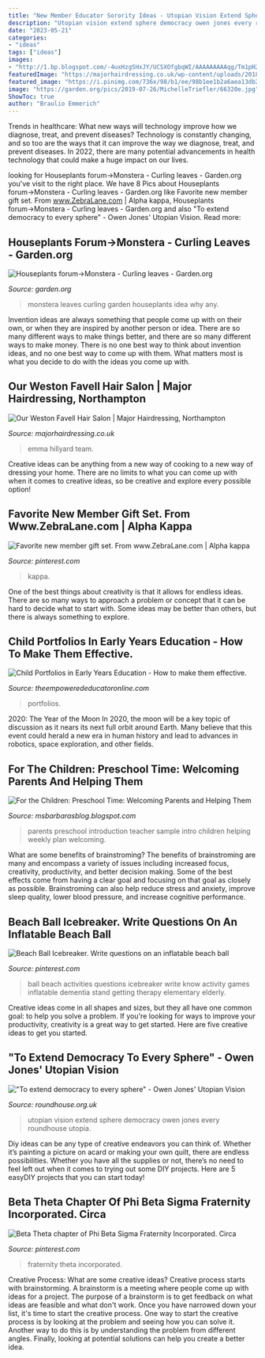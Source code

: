 ```yaml
---
title: "New Member Educator Sorority Ideas - Utopian Vision Extend Sphere Democracy Owen Jones Every Roundhouse Utopia"
description: "Utopian vision extend sphere democracy owen jones every roundhouse utopia"
date: "2023-05-21"
categories:
- "ideas"
tags: ["ideas"]
images:
- "http://1.bp.blogspot.com/-4uxHzgSHxJY/UCSXOfgbqWI/AAAAAAAAAqg/Tm1pH2_AlwA/s400/teacher+intro.jpg"
featuredImage: "https://majorhairdressing.co.uk/wp-content/uploads/2018/08/Meet-The-Team-Emma-Management.jpg"
featured_image: "https://i.pinimg.com/736x/98/b1/ee/98b1ee1b2a6aea13db2957f5fb16c383--phi-beta-sigma-fraternity.jpg"
image: "https://garden.org/pics/2019-07-26/MichelleTriefler/66320e.jpg"
ShowToc: true
author: "Braulio Emmerich"
---
```



Trends in healthcare: What new ways will technology improve how we diagnose, treat, and prevent diseases?
Technology is constantly changing, and so too are the ways that it can improve the way we diagnose, treat, and prevent diseases. In 2022, there are many potential advancements in health technology that could make a huge impact on our lives.

	

		
looking for Houseplants forum→Monstera - Curling leaves - Garden.org you've visit to the right place. We have 8 Pics about Houseplants forum→Monstera - Curling leaves - Garden.org like Favorite new member gift set. From www.ZebraLane.com | Alpha kappa, Houseplants forum→Monstera - Curling leaves - Garden.org and also &quot;To extend democracy to every sphere&quot; - Owen Jones&#039; Utopian Vision. Read more:
		
    
## Houseplants Forum→Monstera - Curling Leaves - Garden.org

<img loading=lazy src="https://garden.org/pics/2019-07-26/MichelleTriefler/66320e.jpg" onerror="this.onerror=null;this.src='https://tse2.mm.bing.net/th?id=OIP.DPwhyZZ81Mdh5zl0ydJBxAHaJ3&amp;pid=15.1';" alt="Houseplants forum→Monstera - Curling leaves - Garden.org">

_Source: garden.org_

>monstera leaves curling garden houseplants idea why any. 

	

Invention ideas are always something that people come up with on their own, or when they are inspired by another person or idea. There are so many different ways to make things better, and there are so many different ways to make money. There is no one best way to think about invention ideas, and no one best way to come up with them. What matters most is what you decide to do with the ideas you come up with.

    
## Our Weston Favell Hair Salon | Major Hairdressing, Northampton

<img loading=lazy src="https://majorhairdressing.co.uk/wp-content/uploads/2018/08/Meet-The-Team-Emma-Management.jpg" onerror="this.onerror=null;this.src='https://tse3.mm.bing.net/th?id=OIP._41gRlYo--D83xn0cmWcDAHaHa&amp;pid=15.1';" alt="Our Weston Favell Hair Salon | Major Hairdressing, Northampton">

_Source: majorhairdressing.co.uk_

>emma hillyard team. 

	

Creative ideas can be anything from a new way of cooking to a new way of dressing your home. There are no limits to what you can come up with when it comes to creative ideas, so be creative and explore every possible option!

    
## Favorite New Member Gift Set. From Www.ZebraLane.com | Alpha Kappa

<img loading=lazy src="https://i.pinimg.com/736x/28/38/d4/2838d467cd053c3eda0d374404c297b0--alpha-kappa-alpha-gift-sets.jpg" onerror="this.onerror=null;this.src='https://tse4.mm.bing.net/th?id=OIP.D6UK26bIM5q2YV4pg5BYKgHaHa&amp;pid=15.1';" alt="Favorite new member gift set. From www.ZebraLane.com | Alpha kappa">

_Source: pinterest.com_

>kappa. 

	

One of the best things about creativity is that it allows for endless ideas. There are so many ways to approach a problem or concept that it can be hard to decide what to start with. Some ideas may be better than others, but there is always something to explore.

    
## Child Portfolios In Early Years Education - How To Make Them Effective.

<img loading=lazy src="https://www.theempowerededucatoronline.com/wp-content/uploads/2014/06/child-portfolios.png" onerror="this.onerror=null;this.src='https://tse1.mm.bing.net/th?id=OIP.H3sFGyjNdaILerz4DstFCAHaEh&amp;pid=15.1';" alt="Child Portfolios in Early Years Education - How to make them effective.">

_Source: theempowerededucatoronline.com_

>portfolios. 

	

2020: The Year of the Moon
In 2020, the moon will be a key topic of discussion as it nears its next full orbit around Earth. Many believe that this event could herald a new era in human history and lead to advances in robotics, space exploration, and other fields.

    
## For The Children: Preschool Time: Welcoming Parents And Helping Them

<img loading=lazy src="http://1.bp.blogspot.com/-4uxHzgSHxJY/UCSXOfgbqWI/AAAAAAAAAqg/Tm1pH2_AlwA/s400/teacher+intro.jpg" onerror="this.onerror=null;this.src='https://tse4.mm.bing.net/th?id=OIP.Viw0pkk4FKldi4X40TF3wAHaFs&amp;pid=15.1';" alt="For the Children: Preschool Time: Welcoming Parents and Helping Them">

_Source: msbarbarasblog.blogspot.com_

>parents preschool introduction teacher sample intro children helping weekly plan welcoming. 

	

What are some benefits of brainstroming?
The benefits of brainstroming are many and encompass a variety of issues including increased focus, creativity, productivity, and better decision making. Some of the best effects come from having a clear goal and focusing on that goal as closely as possible. Brainstroming can also help reduce stress and anxiety, improve sleep quality, lower blood pressure, and increase cognitive performance.

    
## Beach Ball Icebreaker. Write Questions On An Inflatable Beach Ball

<img loading=lazy src="https://i.pinimg.com/originals/f0/60/af/f060af0e49808debed731ac7fdd34fde.jpg" onerror="this.onerror=null;this.src='https://tse2.mm.bing.net/th?id=OIP.yT8naAKnMYQAQucN-0kVvwHaE9&amp;pid=15.1';" alt="Beach Ball Icebreaker. Write questions on an inflatable beach ball">

_Source: pinterest.com_

>ball beach activities questions icebreaker write know activity games inflatable dementia stand getting therapy elementary elderly. 

	

Creative ideas come in all shapes and sizes, but they all have one common goal: to help you solve a problem. If you're looking for ways to improve your productivity, creativity is a great way to get started. Here are five creative ideas to get you started.

    
## &quot;To Extend Democracy To Every Sphere&quot; - Owen Jones&#039; Utopian Vision

<img loading=lazy src="https://roundhouse-assets.s3.amazonaws.com/assets/Image/7994-fitandcrop-620x360.jpg" onerror="this.onerror=null;this.src='https://tse3.mm.bing.net/th?id=OIP.oUauByVp3kw0HnEEwYt3vgHaET&amp;pid=15.1';" alt="&quot;To extend democracy to every sphere&quot; - Owen Jones&#039; Utopian Vision">

_Source: roundhouse.org.uk_

>utopian vision extend sphere democracy owen jones every roundhouse utopia. 

	

Diy ideas can be any type of creative endeavors you can think of. Whether it’s painting a picture on acard or making your own quilt, there are endless possibilities. Whether you have all the supplies or not, there’s no need to feel left out when it comes to trying out some DIY projects. Here are 5 easyDIY projects that you can start today!

    
## Beta Theta Chapter Of Phi Beta Sigma Fraternity Incorporated. Circa

<img loading=lazy src="https://i.pinimg.com/736x/98/b1/ee/98b1ee1b2a6aea13db2957f5fb16c383--phi-beta-sigma-fraternity.jpg" onerror="this.onerror=null;this.src='https://tse4.mm.bing.net/th?id=OIP.6cPB9g_9j-KfF_0yzQW81gHaHA&amp;pid=15.1';" alt="Beta Theta chapter of Phi Beta Sigma Fraternity Incorporated. Circa">

_Source: pinterest.com_

>fraternity theta incorporated. 

	

Creative Process: What are some creative ideas?
Creative process starts with brainstorming. A brainstorm is a meeting where people come up with ideas for a project. The purpose of a brainstorm is to get feedback on what ideas are feasible and what don't work. Once you have narrowed down your list, it's time to start the creative process.
One way to start the creative process is by looking at the problem and seeing how you can solve it. Another way to do this is by understanding the problem from different angles. Finally, looking at potential solutions can help you create a better idea.

